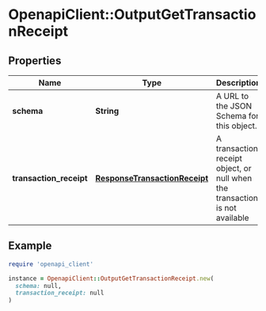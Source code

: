 # OpenapiClient::OutputGetTransactionReceipt

## Properties

| Name | Type | Description | Notes |
| ---- | ---- | ----------- | ----- |
| **schema** | **String** | A URL to the JSON Schema for this object. | [optional][readonly] |
| **transaction_receipt** | [**ResponseTransactionReceipt**](ResponseTransactionReceipt.md) | A transaction receipt object, or null when the transaction is not available |  |

## Example

```ruby
require 'openapi_client'

instance = OpenapiClient::OutputGetTransactionReceipt.new(
  schema: null,
  transaction_receipt: null
)
```

